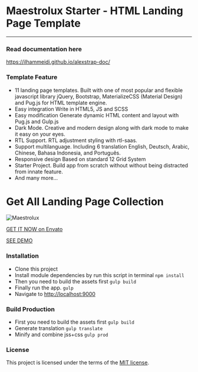 # Maestrolux Starter - HTML Landing Page Template
----------

### Read documentation here
https://ilhammeidi.github.io/alexstrap-doc/

### Template Feature
- 11 landing page templates. Built with one of most popular and flexible javascript library jQuery, Bootstrap, MaterializeCSS (Material Design) and Pug.js for HTML template engine.
- Easy integration Write in HTML5, JS and SCSS
- Easy modification Generate dynamic HTML content and layout with Pug.js and Gulp.js
- Dark Mode. Creative and modern design along with dark mode to make it easy on your eyes.
- RTL Support. RTL adjustment styling with rtl-saas.
- Support multilanguage. Including 6 translation English, Deutsch, Arabic, Chinese, Bahasa Indonesia, and Português.
- Responsive design Based on standard 12 Grid System
- Starter Project. Build app from scratch without without being distracted from innate feature.
- And many more…

# Get All Landing Page Collection
![Maestrolux](https://ilhammeidi.github.io/alexstrap-doc/images/banner.jpg)

[GET IT NOW on Envato](https://themeforest.net/item/maestrolux-multipurpose-html5-landing-page-collection/27767474)

[SEE DEMO](https://maestrolux.indisains.com/)

### Installation

 - Clone this project
 - Install module dependencies by run this script in terminal
    `npm install`
 - Then you need to build the assets first
    `gulp build`
 - Finally run the app.
	  `gulp`
 - Navigate to  [http://localhost:9000](http://localhost:9000)

### Build Production

 - First you need to build the assets first
    `gulp build`
 - Generate translation
    `gulp translate`
 - Minify and combine jss+css
    `gulp prod`

### License
This project is licensed under the terms of the [MIT license](https://github.com/ilhammeidi/boss-lite/blob/master/LICENSE.txt).
